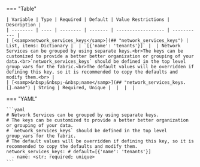<!--
  ~ Copyright (c) 2023-2024 Arista Networks, Inc.
  ~ Use of this source code is governed by the Apache License 2.0
  ~ that can be found in the LICENSE file.
  -->
=== "Table"

    | Variable | Type | Required | Default | Value Restrictions | Description |
    | -------- | ---- | -------- | ------- | ------------------ | ----------- |
    | [<samp>network_services_keys</samp>](## "network_services_keys") | List, items: Dictionary |  | `[{'name': 'tenants'}]` |  | Network Services can be grouped by using separate keys.<br>The keys can be customized to provide a better better organization or grouping of your data.<br>`network_services_keys` should be defined in the top level group_vars for the fabric.<br>The default values will be overridden if defining this key, so it is recommended to copy the defaults and modify them.<br> |
    | [<samp>&nbsp;&nbsp;-&nbsp;name</samp>](## "network_services_keys.[].name") | String | Required, Unique |  |  |  |

=== "YAML"

    ```yaml
    # Network Services can be grouped by using separate keys.
    # The keys can be customized to provide a better better organization or grouping of your data.
    # `network_services_keys` should be defined in the top level group_vars for the fabric.
    # The default values will be overridden if defining this key, so it is recommended to copy the defaults and modify them.
    network_services_keys: # default=[{'name': 'tenants'}]
      - name: <str; required; unique>
    ```
